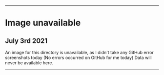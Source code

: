
***

# Image unavailable

## July 3rd 2021

An image for this directory is unavailable, as I didn't take any GitHub error screenshots today (No errors occurred on GitHub for me today) Data will never be available here.

***

